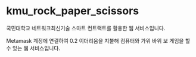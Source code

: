 # kmu_rock_paper_scissors
국민대학교 네트워크최신기술 스마트 컨트랙트를 활용한 웹 서비스입니다.

Metamask 계정에 연결하여 0.2 이더리움을 지불해 컴퓨터와 가위 바위 보 게임을 할 수 있는 웹 서비스입니다.
